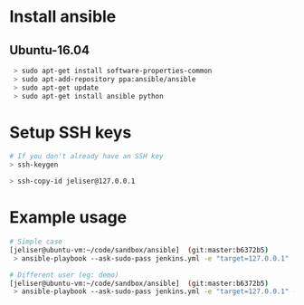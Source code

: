 
# Install ansible

## Ubuntu-16.04

``` bash
 > sudo apt-get install software-properties-common
 > sudo apt-add-repository ppa:ansible/ansible
 > sudo apt-get update
 > sudo apt-get install ansible python
```

# Setup SSH keys

``` bash
# If you don't already have an SSH key
> ssh-keygen

> ssh-copy-id jeliser@127.0.0.1
```

# Example usage

``` bash
# Simple case
[jeliser@ubuntu-vm:~/code/sandbox/ansible]  (git:master:b6372b5) 
 > ansible-playbook --ask-sudo-pass jenkins.yml -e "target=127.0.0.1"

# Different user (eg: demo)
[jeliser@ubuntu-vm:~/code/sandbox/ansible]  (git:master:b6372b5) 
 > ansible-playbook --ask-sudo-pass jenkins.yml -e "target=127.0.0.1" -u demo
```

